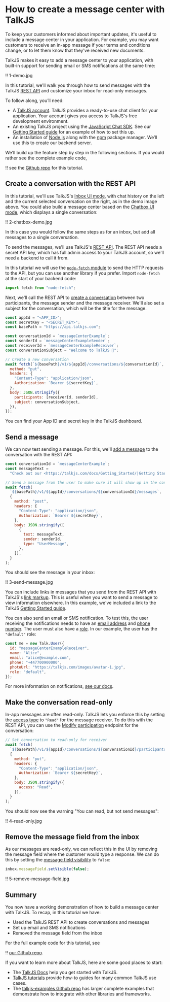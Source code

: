 # How to create a message center with TalkJS

To keep your customers informed about important updates, it's useful to include a message center in your application. For example, you may want customers to receive an in-app message if your terms and conditions change, or to let them know that they've received new documents.

TalkJS makes it easy to add a message center to your application, with built-in support for sending email or SMS notifications at the same time:

!! 1-demo.jpg

In this tutorial, we'll walk you through how to send messages with the TalkJS [REST API](https://talkjs.com/docs/Reference/REST_API/Getting_Started/Introduction/) and customize your inbox for read-only messages.

To follow along, you’ll need:

- A [TalkJS account](https://talkjs.com/dashboard/login). TalkJS provides a ready-to-use chat client for your application. Your account gives you access to TalkJS's free development environment.
- An existing TalkJS project using the [JavaScript Chat SDK](https://talkjs.com/docs/Reference/JavaScript_Chat_SDK/). See our [Getting Started guide](https://talkjs.com/docs/Getting_Started/) for an example of how to set this up.
- An installation of [Node.js](https://nodejs.org/) along with the [npm](https://www.npmjs.com/) package manager. We’ll use this to create our backend server.

We’ll build up the feature step by step in the following sections. If you would rather see the complete example code,

!! see the [Github repo]() for this tutorial.

## Create a conversation with the REST API

In this tutorial, we'll use TalkJS's [Inbox UI mode](https://talkjs.com/docs/Features/Chat_UI_Modes/The_Inbox/), with chat history on the left and the current selected conversation on the right, as in the demo image above. You could also build a message center based on the [Chatbox UI mode](https://talkjs.com/docs/Features/Chat_UI_Modes/The_Chatbox/), which displays a single conversation:

!! 2-chatbox-demo.jpg

In this case you would follow the same steps as for an inbox, but add all messages to a single conversation.

To send the messages, we'll use TalkJS's [REST API](https://talkjs.com/docs/Reference/REST_API/Getting_Started/Introduction/). The REST API needs a secret API key, which has full admin access to your TalkJS account, so we'll need a backend to call it from.

In this tutorial we will use the [`node-fetch` module](https://github.com/node-fetch/node-fetch) to send the HTTP requests to the API, but you can use another library if you prefer. Import `node-fetch` at the start of your backend code:

```js
import fetch from "node-fetch";
```

Next, we'll call the REST API to [create a conversation](https://talkjs.com/docs/Reference/REST_API/Conversations/#setting-conversation-data) between two participants, the message sender and the message receiver. We'll also set a subject for the conversation, which will be the title for the message.

```js
const appId = "<APP_ID>";
const secretKey = "<SECRET_KEY>";
const basePath = "https://api.talkjs.com";

const conversationId = `messageCenterExample`;
const senderId = `messageCenterExampleSender`;
const receiverId = `messageCenterExampleReceiver`;
const conversationSubject = "Welcome to TalkJS 👋";

// Create a new conversation
await fetch(`${basePath}/v1/${appId}/conversations/${conversationId}`, {
  method: "put",
  headers: {
    "Content-Type": "application/json",
    Authorization: `Bearer ${secretKey}`,
  },
  body: JSON.stringify({
    participants: [receiverId, senderId],
    subject: conversationSubject,
  }),
});
```

You can find your App ID and secret key in the TalkJS dashboard.

## Send a message

We can now test sending a message. For this, we'll [add a message](https://talkjs.com/docs/Reference/REST_API/Messages/#sending-on-behalf-of-a-user) to the conversation with the REST API:

```js
const conversationId = `messageCenterExample`;
const messageText =
  "Check out our <https://talkjs.com/docs/Getting_Started/|Getting Started guide>!";

// Send a message from the user to make sure it will show up in the conversation list
await fetch(
  `${basePath}/v1/${appId}/conversations/${conversationId}/messages`,
  {
    method: "post",
    headers: {
      "Content-Type": "application/json",
      Authorization: `Bearer ${secretKey}`,
    },
    body: JSON.stringify([
      {
        text: messageText,
        sender: senderId,
        type: "UserMessage",
      },
    ]),
  }
);
```

You should see the message in your inbox:

!! 3-send-message.jpg

You can include links in messages that you send from the REST API with TalkJS's [link markup](https://talkjs.com/docs/Features/Customizations/Formatting/#links). This is useful when you want to send a message to view information elsewhere. In this example, we've included a link to the TalkJS [Getting Started guide](https://talkjs.com/docs/Getting_Started/).

You can also send an email or SMS notification. To test this, the user receiving the notifications needs to have an [email address](https://talkjs.com/docs/Reference/Concepts/Users/#email) and [phone number](https://talkjs.com/docs/Reference/Concepts/Users/#phone). The user must also have a [role](https://talkjs.com/docs/Reference/Concepts/Roles/). In our example, the user has the `"default"` role:

```js
const me = new Talk.User({
  id: "messageCenterExampleReceiver",
  name: "Alice",
  email: "alice@example.com",
  phone: "+447700900000",
  photoUrl: "https://talkjs.com/images/avatar-1.jpg",
  role: "default",
});
```

For more information on notifications, [see our docs](https://talkjs.com/docs/Features/Notifications/).

## Make the conversation read-only

In-app messages are often read-only. TalkJS lets you enforce this by setting the [access type](https://talkjs.com/docs/Reference/Concepts/Participants/#access) to `"Read"` for the message receiver. To do this with the REST API, you can use the [Modify participation](https://talkjs.com/docs/Reference/REST_API/Participation/#modify-participation) endpoint for the conversation:

```js
// Set conversation to read-only for receiver
await fetch(
  `${basePath}/v1/${appId}/conversations/${conversationId}/participants/${receiverId}`,
  {
    method: "put",
    headers: {
      "Content-Type": "application/json",
      Authorization: `Bearer ${secretKey}`,
    },
    body: JSON.stringify({
      access: "Read",
    }),
  }
);
```

You should now see the warning "You can read, but not send messages":

!! 4-read-only.jpg

## Remove the message field from the inbox

As our messages are read-only, we can reflect this in the UI by removing the message field where the customer would type a response. We can do this by setting the [message field visibility](https://talkjs.com/docs/Features/Customizations/The_Message_Field/#message-field-visibility) to `false`:

```js
inbox.messageField.setVisible(false);
```

!! 5-remove-message-field.jpg

## Summary

You now have a working demonstration of how to build a message center with TalkJS. To recap, in this tutorial we have:

- Used the TalkJS REST API to create conversations and messages
- Set up email and SMS notifications
- Removed the message field from the inbox

For the full example code for this tutorial, see

!! [our Github repo]().

If you want to learn more about TalkJS, here are some good places to start:

- The [TalkJS Docs](https://talkjs.com/docs/) help you get started with TalkJS.
- [TalkJS tutorials](https://talkjs.com/resources/tag/tutorials/) provide how-to guides for many common TalkJS use cases.
- The [talkjs-examples Github repo](https://github.com/talkjs/talkjs-examples) has larger complete examples that demonstrate how to integrate with other libraries and frameworks.
